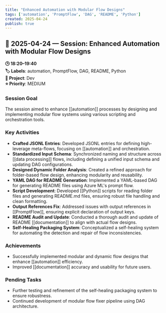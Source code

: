 ```yaml
---
title: "Enhanced Automation with Modular Flow Designs"
tags: ['automation', 'PromptFlow', 'DAG', 'README', 'Python']
created: 2025-04-24
publish: true
---
```


## 📅 2025-04-24 — Session: Enhanced Automation with Modular Flow Designs

**🕒 18:20–19:40**  
**🏷️ Labels**: automation, PromptFlow, DAG, README, Python  
**📂 Project**: Dev  
**⭐ Priority**: MEDIUM  


### Session Goal
The session aimed to enhance [[automation]] processes by designing and implementing modular flow systems using various scripting and orchestration tools.

### Key Activities
- **Crafted JSONL Entries**: Developed JSONL entries for defining high-leverage meta-flows, focusing on [[automation]] and orchestration.
- **Standardized Input Schema**: Synchronized naming and structure across [[data processing]] flows, including defining a unified input schema and updating DAG configurations.
- **Designed Dynamic Folder Analysis**: Created a refined approach for folder-based flow design, enhancing modularity and reusability.
- **YAML DAG for README Generation**: Implemented a YAML-based DAG for generating README files using Azure ML's prompt flow.
- **Script Development**: Developed [[Python]] scripts for reading folder files and generating README.md files, ensuring robust file handling and clean formatting.
- **Output References Fix**: Addressed issues with output references in [[PromptFlow]], ensuring explicit declaration of output keys.
- **README Audit and Update**: Conducted a thorough audit and update of README [[documentation]] to align with actual flow designs.
- **Self-Healing Packaging System**: Conceptualized a self-healing system for automating the detection and repair of flow inconsistencies.

### Achievements
- Successfully implemented modular and dynamic flow designs that enhance [[automation]] efficiency.
- Improved [[documentation]] accuracy and usability for future users.

### Pending Tasks
- Further testing and refinement of the self-healing packaging system to ensure robustness.
- Continued development of modular flow fixer pipeline using DAG architecture.
